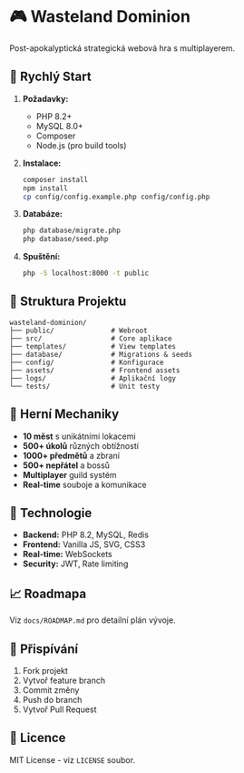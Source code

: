 # 🎮 Wasteland Dominion

Post-apokalyptická strategická webová hra s multiplayerem.

## 🚀 Rychlý Start

1. **Požadavky:**
   - PHP 8.2+
   - MySQL 8.0+
   - Composer
   - Node.js (pro build tools)

2. **Instalace:**
   ```bash
   composer install
   npm install
   cp config/config.example.php config/config.php
   ```

3. **Databáze:**
   ```bash
   php database/migrate.php
   php database/seed.php
   ```

4. **Spuštění:**
   ```bash
   php -S localhost:8000 -t public
   ```

## 📁 Struktura Projektu

```
wasteland-dominion/
├── public/              # Webroot
├── src/                 # Core aplikace
├── templates/           # View templates
├── database/            # Migrations & seeds
├── config/              # Konfigurace
├── assets/              # Frontend assets
├── logs/                # Aplikační logy
└── tests/               # Unit testy
```

## 🎯 Herní Mechaniky

- **10 měst** s unikátními lokacemi
- **500+ úkolů** různých obtížností
- **1000+ předmětů** a zbraní
- **500+ nepřátel** a bossů
- **Multiplayer** guild systém
- **Real-time** souboje a komunikace

## 🔧 Technologie

- **Backend:** PHP 8.2, MySQL, Redis
- **Frontend:** Vanilla JS, SVG, CSS3
- **Real-time:** WebSockets
- **Security:** JWT, Rate limiting

## 📈 Roadmapa

Viz `docs/ROADMAP.md` pro detailní plán vývoje.

## 🤝 Přispívání

1. Fork projekt
2. Vytvoř feature branch
3. Commit změny
4. Push do branch
5. Vytvoř Pull Request

## 📄 Licence

MIT License - viz `LICENSE` soubor.
